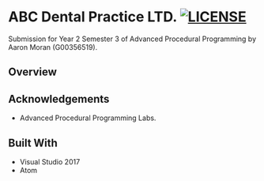 # ABC Dental Practice LTD. [![LICENSE](https://img.shields.io/badge/license-Anti%20996-blue.svg)](https://github.com/996icu/996.ICU/blob/master/LICENSE)

Submission for Year 2 Semester 3 of Advanced Procedural Programming by Aaron Moran (G00356519).

## Overview

## Acknowledgements
* Advanced Procedural Programming Labs.

## Built With
* Visual Studio 2017
* Atom 
